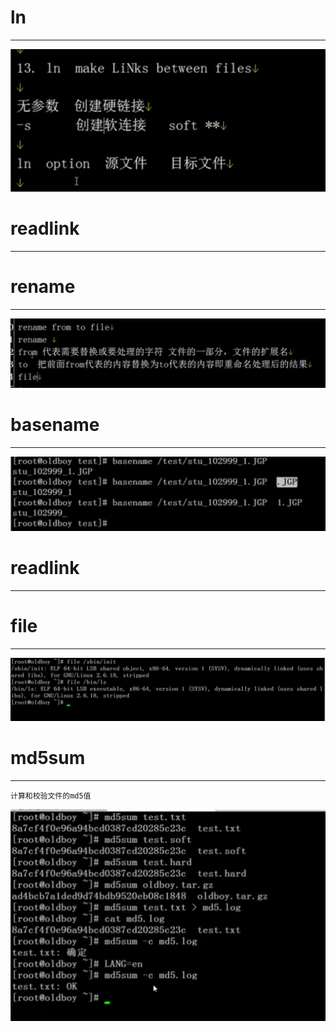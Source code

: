 # ln
-------
![05fileC01](image/05fileC01.png)

#  readlink
-------

# rename
-------
![05fileC01](image/05fileC02.png)


# basename
-------
![05fileC01](image/05fileC03.png)




#  readlink
-------


#  file
-------
![05fileC01](image/05fileC04.png)

#  md5sum
-------
```
计算和校验文件的md5值
```
![05fileC01](image/05fileC05.png)
